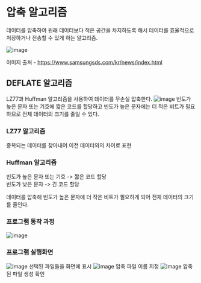 # 압축 알고리즘
데이터를 압축하여 원래 데이터보다 적은 공간을 차지하도록 해서 데이터를 효율적으로 저장하거나 전송할 수 있게 하는 알고리즘. 

![image](https://github.com/user-attachments/assets/4d889828-a438-4f51-9282-32c4326319bc)

이미지 출처 - https://www.samsungsds.com/kr/news/index.html
## DEFLATE 알고리즘
LZ77과 Huffman 알고리즘을 사용하여 데이터를 무손실 압축한다.
![image](https://github.com/user-attachments/assets/b40a64ee-10e7-47cf-8742-afdede7aaf3f)
빈도가 높은 문자 또는 기호에 짧은 코드를 할당하고 빈도가 높은 문자에는 더 적은 비트가 필요하므로 전체 데이터의 크기를 줄일 수 있다.

### LZ77 알고리즘
중복되는 데이터를 찾아내어 이전 데이터와의 차이로 표현

### Huffman 알고리즘
빈도가 높은 문자 또는 기호 -> 짧은 코드 할당<br>
빈도가 낮은 문자 -> 긴 코드 할당 

데이터를 압축해 빈도가 높은 문자에 더 작은 비트가 필요하게 되어 전체 데이터의 크기를 줄인다.

### 프로그램 동작 과정 
![image](https://github.com/user-attachments/assets/d2cff949-b59c-472c-8761-174a9d7675e4)

### 프로그램 실행화면
![image](https://github.com/user-attachments/assets/4c9ba397-96ca-413e-9e0b-03d007b92a87)
선택된 파일들을 화면에 표시
![image](https://github.com/user-attachments/assets/bd535802-7244-4479-aa00-e6150dbd3fc2)
압축 파일 이름 지정
![image](https://github.com/user-attachments/assets/81cc5d56-a206-42a8-b306-215700144406)
압축된 파일 생성 확인


